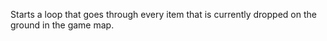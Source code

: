 Starts a loop that goes through every item that is currently dropped on the ground in the game map.
